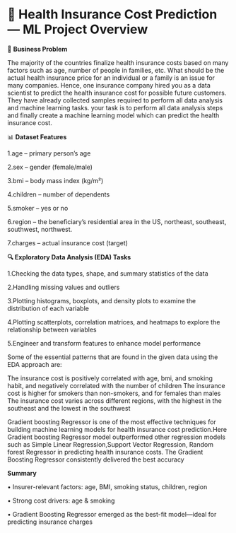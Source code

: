 # 🏥 **Health Insurance Cost Prediction — ML Project Overview**
🎯 **Business Problem**

The majority of the countries finalize health insurance costs based on many factors such as age, number of people in families, etc. What should be the actual health insurance price for an individual or a family is an issue for many companies. Hence, one insurance company hired you as a data scientist to predict the health insurance cost for possible future customers. They have already collected samples required to perform all data analysis and machine learning tasks. your task is to perform all data analysis steps and finally create a machine learning model which can predict the health insurance cost.

📊 **Dataset Features**

1.age – primary person’s age

2.sex – gender (female/male)

3.bmi – body mass index (kg/m²)

4.children – number of dependents

5.smoker – yes or no

6.region – the beneficiary’s residential area in the US, northeast, southeast, southwest, northwest.

7.charges – actual insurance cost (target)


**🔍 Exploratory Data Analysis (EDA) Tasks**

1.Checking the data types, shape, and summary statistics of the data

2.Handling missing values and outliers

3.Plotting histograms, boxplots, and density plots to examine the distribution of each variable

4.Plotting scatterplots, correlation matrices, and heatmaps to explore the relationship between variables

5.Engineer and transform features to enhance model performance


Some of the essential patterns that are found in the given data using the EDA approach are:

The insurance cost is positively correlated with age, bmi, and smoking habit, and negatively correlated with the number of children The insurance cost is higher for smokers than non-smokers, and for females than males The insurance cost varies across different regions, with the highest in the southeast and the lowest in the southwest

Gradient boosting Regressor is one of the most effective techniques for building machine learning models for health insurance cost prediction.Here Gradient boosting Regressor model outperformed other regression models such as Simple Linear Regression,Support Vector Regression, Random forest Regressor in predicting health insurance costs. The Gradient Boosting Regressor consistently delivered the best accuracy


**Summary**

• Insurer-relevant factors: age, BMI, smoking status, children, region

• Strong cost drivers: age & smoking

• Gradient Boosting Regressor emerged as the best-fit model—ideal for predicting insurance charges

